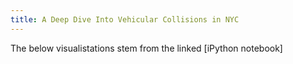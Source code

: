 ```yaml
---
title: A Deep Dive Into Vehicular Collisions in NYC 
---
```


The below visualistations stem from the linked [iPython notebook]

